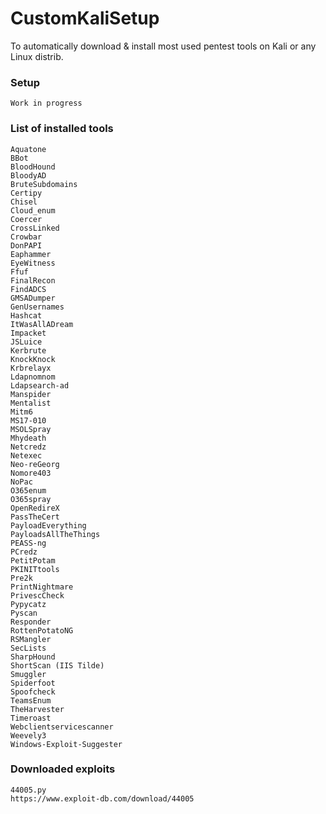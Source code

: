 # CustomKaliSetup
To automatically download &amp; install most used pentest tools on Kali or any Linux distrib.

### Setup
```
Work in progress
```

### List of installed tools

```
Aquatone
BBot
BloodHound
BloodyAD
BruteSubdomains
Certipy
Chisel
Cloud_enum
Coercer
CrossLinked
Crowbar
DonPAPI
Eaphammer
EyeWitness
Ffuf
FinalRecon
FindADCS
GMSADumper
GenUsernames
Hashcat
ItWasAllADream
Impacket
JSLuice
Kerbrute
KnockKnock
Krbrelayx
Ldapnomnom
Ldapsearch-ad
Manspider
Mentalist
Mitm6
MS17-010
MSOLSpray
Mhydeath
Netcredz
Netexec
Neo-reGeorg
Nomore403
NoPac
O365enum
O365spray
OpenRedireX
PassTheCert
PayloadEverything
PayloadsAllTheThings
PEASS-ng
PCredz
PetitPotam
PKINITtools
Pre2k
PrintNightmare
PrivescCheck
Pypycatz
Pyscan
Responder
RottenPotatoNG
RSMangler
SecLists
SharpHound
ShortScan (IIS Tilde)
Smuggler
Spiderfoot
Spoofcheck
TeamsEnum
TheHarvester
Timeroast
Webclientservicescanner
Weevely3
Windows-Exploit-Suggester
```

### Downloaded exploits 
```
44005.py
https://www.exploit-db.com/download/44005
```

